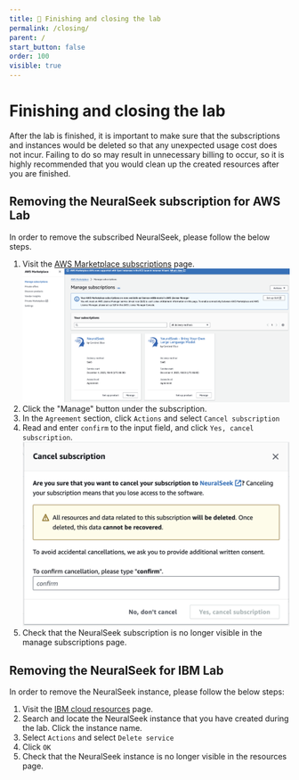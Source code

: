 ```yaml
---
title: 🛑 Finishing and closing the lab
permalink: /closing/
parent: /
start_button: false
order: 100
visible: true
---
```


# Finishing and closing the lab
After the lab is finished, it is important to make sure that the subscriptions and instances would be deleted so that any unexpected usage cost does not incur. Failing to do so may result in unnecessary billing to occur, so it is highly recommended that you would clean up the created resources after you are finished.

## Removing the NeuralSeek subscription for AWS Lab
In order to remove the subscribed NeuralSeek, please follow the below steps.
1. Visit the <a href="https://console.aws.amazon.com/marketplace/home#/subscriptions" target="_blank">AWS Marketplace subscriptions</a> page.
![image1.3.2](images/image_1.png)
2. Click the "Manage" button under the subscription.
3. In the `Agreement` section, click `Actions` and select `Cancel subscription`
4. Read and enter `confirm` to the input field, and click `Yes, cancel subscription`.
![image1.3.2](images/image_2.png)
5. Check that the NeuralSeek subscription is no longer visible in the manage subscriptions page.

## Removing the NeuralSeek for IBM Lab
In order to remove the NeuralSeek instance, please follow the below steps:
1. Visit the <a href="https://cloud.ibm.com/resources" target="_blank">IBM cloud resources</a> page.
2. Search and locate the NeuralSeek instance that you have created during the lab. Click the instance name.
3. Select `Actions` and select `Delete service`
4. Click `OK`
5. Check that the NeuralSeek instance is no longer visible in the resources page.
